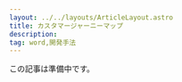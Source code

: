 ```yaml
---
layout: ../../layouts/ArticleLayout.astro
title: カスタマージャーニーマップ
description:
tag: word,開発手法
---
```


この記事は準備中です。
